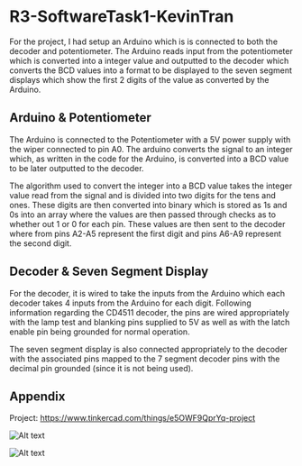 # R3-SoftwareTask1-KevinTran

For the project, I had setup an Arduino which is is connected to both the decoder and potentiometer. 
The Arduino reads input from the potentiometer which is converted into a integer value and outputted
to the decoder which converts the BCD values into a format to be displayed to the seven segment 
displays which show the first 2 digits of the value as converted by the Arduino.

## Arduino & Potentiometer

The Arduino is connected to the Potentiometer with a 5V power supply with the wiper connected to pin
A0. The arduino converts the signal to an integer which, as written in the code for the Arduino, is
converted into a BCD value to be later outputted to the decoder.

The algorithm used to convert the integer into a BCD value takes the integer value read from the
signal and is divided into two digits for the tens and ones. These digits are then converted into
binary which is stored as 1s and 0s into an array where the values are then passed through checks as
to whether out 1 or 0 for each pin. These values are then sent to the decoder where from pins A2-A5
represent the first digit and pins A6-A9 represent the second digit.

## Decoder & Seven Segment Display

For the decoder, it is wired to take the inputs from the Arduino which each decoder takes 4 inputs
from the Arduino for each digit. Following information regarding the CD4511 decoder, the pins are
wired appropriately with the lamp test and blanking pins supplied to 5V as well as with the latch 
enable pin being grounded for normal operation.

The seven segment display is also connected appropriately to the decoder with the associated pins
mapped to the 7 segment decoder pins with the decimal pin grounded (since it is not being used).

## Appendix

Project: https://www.tinkercad.com/things/e5OWF9QprYq-project

![Alt text](https://i.gyazo.com/6b311f2052b39cec8508ddbc812f8a20.png)

![Alt text](https://i.gyazo.com/48236cc841c6b16b5d02351cdaa3a774.png)
